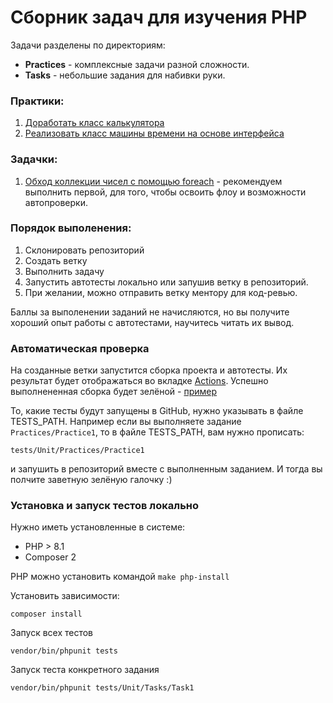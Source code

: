 # Сборник задач для изучения PHP

Задачи разделены по директориям:
- **Practices** - комплексные задачи разной сложности.
- **Tasks** - небольшие задания для набивки руки.

### Практики:
1. [Доработать класс калькулятора](/src/Practices/Practice1)
2. [Реализовать класс машины времени на основе интерфейса](/src/Practices/Practice2DateTime)

### Задачки:
1. [Обход коллекции чисел с помощью foreach](/src/Tasks/Task1) - рекомендуем выполнить первой, для того, чтобы освоить флоу и возможности автопроверки.

### Порядок выполенения:
1. Склонировать репозиторий
2. Создать ветку
3. Выполнить задачу
4. Запустить автотесты локально или запушив ветку в репозиторий.
5. При желании, можно отправить ветку ментору для код-ревью.

Баллы за выполенении заданий не начисляются, но вы получите хороший опыт работы с автотестами, научитесь читать их вывод.

### Автоматическая проверка
На созданные ветки запустится сборка проекта и автотесты. Их результат будет отображаться во вкладке [Actions](https://github.com/Kolesa-Education/php-tasks/actions).
Успешно выполнененная сборка будет зелёной - [пример](https://github.com/Kolesa-Education/php-tasks/actions/runs/3196897466)

То, какие тесты будут запущены в GitHub, нужно указывать в файле TESTS_PATH.
Например если вы выполняете задание ```Practices/Practice1```, то в файле TESTS_PATH, вам нужно прописать:
```
tests/Unit/Practices/Practice1
```
и запушить в репозиторий вместе с выполненным заданием. И тогда вы полчите заветную зелёную галочку :)

### Установка и запуск тестов локально
Нужно иметь установленные в системе: 
- PHP > 8.1 
- Composer 2

PHP можно установить командой ```make php-install```

Установить зависимости:
```
composer install
```
Запуск всех тестов
```
vendor/bin/phpunit tests
```

Запуск теста конкретного задания
```
vendor/bin/phpunit tests/Unit/Tasks/Task1
```
